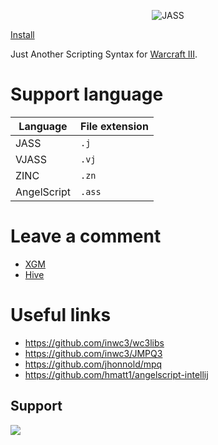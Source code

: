 <p align="center">
<img src="https://xgm.guru/files/100/316767/JASS.png" alt="JASS">
</p>

[Install](https://plugins.jetbrains.com/plugin/23120-jass)

Just Another Scripting Syntax for [Warcraft III](https://en.wikipedia.org/wiki/Warcraft_III:_Reign_of_Chaos).

# Support language

| Language    | File extension |
|-------------|----------------|
| JASS        | `.j`           |
| VJASS       | `.vj`          |
| ZINC        | `.zn`          |
| AngelScript | `.ass`         |

# Leave a comment

- [XGM](https://xgm.guru/p/wc3/IntelliJASS)
- [Hive](https://www.hiveworkshop.com/threads/intellijass.352009/)

# Useful links

- https://github.com/inwc3/wc3libs
- https://github.com/inwc3/JMPQ3
- https://github.com/jhonnold/mpq
- https://github.com/hmatt1/angelscript-intellij

## Support

<a href="https://www.buymeacoffee.com/nazarpunk"><img src="https://img.buymeacoffee.com/button-api/?text=Buy me a coffee&emoji=&slug=nazarpunk&button_colour=BD5FFF&font_colour=ffffff&font_family=Cookie&outline_colour=000000&coffee_colour=FFDD00" /></a>
